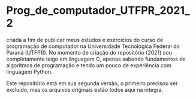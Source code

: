 # Prog_de_computador_UTFPR_2021_2

criada a fim de publicar meus estudos e exercícios do curso de programação de computador na Universidade Tecnológica Federal do Paraná (UTFPR). No momento de criação do repositório (2021) sou completamente leigo em linguagem C, apenas sabendo fundamentos de algoritmos de programação e tendo um pouco de experiência com linguagem Python. 

Este repositório está em sua segunda versão, o primeiro precisou ser excluído, mas os arquivos originais estão todos aqui na íntegra.
